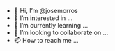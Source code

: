 - 👋 Hi, I’m @josemorros
- 👀 I’m interested in ...
- 🌱 I’m currently learning ...
- 💞️ I’m looking to collaborate on ...
- 📫 How to reach me ...

<!---
josemorros/josemorros is a ✨ special ✨ repository because its `README.md` (this file) appears on your GitHub profile.
You can click the Preview link to take a look at your changes.
--->
